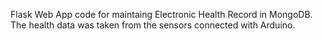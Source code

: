 Flask Web App code for maintaing Electronic Health Record in MongoDB. The health data was taken from the sensors connected with Arduino.
